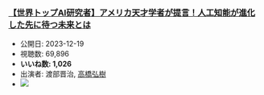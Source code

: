 ### [【世界トップAI研究者】アメリカ天才学者が提言！人工知能が進化した先に待つ未来とは](https://www.youtube.com/watch?v=aamlmEEferA)
-   公開日: 2023-12-19
-   視聴数: 69,896
-   **いいね数: 1,026**
-   出演者: 渡部晋治, [高橋弘樹](/rehacq_fan/people/高橋弘樹 "wikilink")
- [![](https://img.youtube.com/vi/aamlmEEferA/hqdefault.jpg)](https://www.youtube.com/watch?v=aamlmEEferA)
